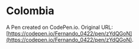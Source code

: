 # Colombia

A Pen created on CodePen.io. Original URL: [https://codepen.io/Fernando_0422/pen/zYdQGoN](https://codepen.io/Fernando_0422/pen/zYdQGoN).


